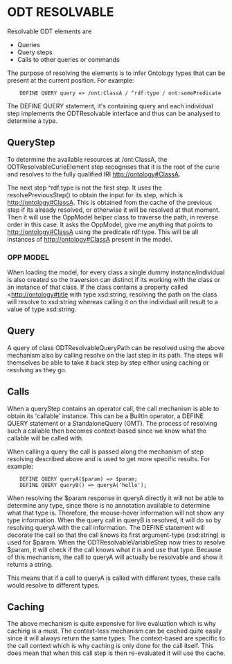 # ODT RESOLVABLE

Resolvable ODT elements are

- Queries
- Query steps
- Calls to other queries or commands

The purpose of resolving the elements is to infer Ontology types that can be present at the current position. For
example:

```
    DEFINE QUERY query => /ont:ClassA / ^rdf:type / ont:somePredicate
```

The DEFINE QUERY statement, it's containing query and each individual step implements the ODTResolvable interface and
thus can be analysed to determine a type.

## QueryStep

To determine the available resources at /ont:ClassA, the ODTResolvableCurieElement step recognises that it is the root
of the curie and resolves to the fully qualified IRI <http://ontology#ClassA>.

The next step ^rdf:type is not the first step. It uses the resolvePreviousStep() to obtain the input for its step, which
is <http://ontology#ClassA>. This is obtained from the cache of the previous step if its already resolved, or otherwise
it will be resolved at that moment. Then it will use the OppModel helper class to traverse the path, in reverse order in
this case. It asks the OppModel, give me anything that points to <http://ontology#ClassA> using the predicate rdf:type.
This will be all instances of <http://ontology#ClassA> present in the model.

### OPP MODEL

When loading the model, for every class a single dummy instance/individual is also created so the traversion can
distinct if its working with the class or an instance of that class. If the class contains a property
called <<http://ontology#title> with type xsd:string, resolving the path on the class will resolve to xsd:string whereas
calling it on the individual will result to a value of type xsd:string.

## Query

A query of class ODTResolvableQueryPath can be resolved using the above mechanism also by calling resolve on the last
step in its path. The steps will themselves be able to take it back step by step either using caching or resolving as
they go.

## Calls

When a queryStep contains an operator call, the call mechanism is able to obtain its 'callable' instance. This can be a
BuiltIn operator, a DEFINE QUERY statement or a StandaloneQuery (OMT). The process of resolving such a callable then
becomes context-based since we know what the callable will be called with.

When calling a query the call is passed along the mechanism of step resolving described above and is used to get more
specific results. For example:

```
    DEFINE QUERY queryA($param) => $param;
    DEFINE QUERY queryB() => queryA('hello');
```

When resolving the $param response in queryA directly it will not be able to determine any type, since there is no
annotation available to determine what that type is. Therefore, the mouse-hover information will not show any type
information. When the query call in queryB is resolved, it will do so by resolving queryA with the call information. The
DEFINE statement will decorate the call so that the call knows its first argument-type (xsd:string) is used for $param.
When the ODTResolvableVariableStep now tries to resolve $param, it will check if the call knows what it is and use that
type. Because of this mechanism, the call to queryA will actually be resolvable and show it returns a string.

This means that if a call to queryA is called with different types, these calls would resolve to different types.

## Caching

The above mechanism is quite expensive for live evaluation which is why caching is a must. The context-less mechanism
can be cached quite easily since it will always return the same types. The context-based are specific to the call
context which is why caching is only done for the call itself. This does mean that when this call step is then
re-evaluated it will use the cache.

